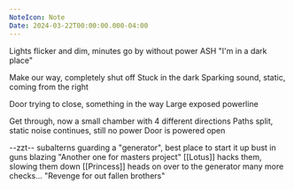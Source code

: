 ```yaml
---
NoteIcon: Note
Date: 2024-03-22T00:00:00.000-04:00
---
```

Lights flicker and dim, minutes go by without power
ASH "I'm in a dark place"

Make our way, completely shut off
Stuck in the dark
Sparking sound, static, coming from the right

Door trying to close, something in the way
Large exposed powerline

Get through, now a small chamber with 4 different directions
Paths split, static noise continues, still no power
Door is powered open

--zzt--
subalterns guarding a "generator", best place to start it up
bust in guns blazing
"Another one for masters project"
[[Lotus]] hacks them, slowing them down
[[Princess]] heads on over to the generator
many more checks...
"Revenge for out fallen brothers"
